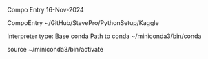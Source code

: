 Compo Entry
16-Nov-2024

CompoEntry
~/GitHub/StevePro/PythonSetup/Kaggle

Interpreter type:	Base conda
Path to conda		~/miniconda3/bin/conda

source ~/miniconda3/bin/activate

